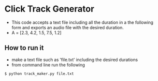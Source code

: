 
# Click Track Generator
- This code accepts a text file including all the duration in a the following form and exports an audio file with the desired duration.
- A = [2.3, 4.2, 1.5, 7.5, 1.2]

## How to run it
- make a text file such as 'file.txt' including the desired durations
- from command line run the following 

```
$ python track_maker.py file.txt
```
